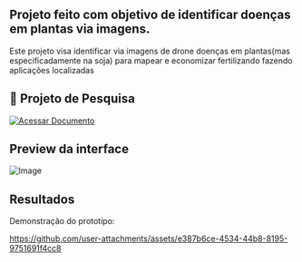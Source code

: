 ## Projeto feito com objetivo de identificar doenças em plantas via imagens.
Este projeto visa identificar via imagens de drone doenças em plantas(mas especificadamente na soja) para mapear e economizar fertilizando fazendo aplicações localizadas 
  

## 📄 Projeto de Pesquisa  
<a href="https://docs.google.com/document/d/12k8Pz0OsodLHYR84tRIXFLK9zC-ybDr4CAUKQ2pAGrE/edit?usp=sharing" target="_blank">  
  <img src="https://img.shields.io/badge/ACESSAR DOCUMENTO-%230077B5?style=for-the-badge&logo=google-drive&logoColor=white" alt="Acessar Documento">  
</a>
  
## Preview da interface
![Image](https://github.com/user-attachments/assets/42d27c14-0a18-4fac-8f10-0162f9e7e5b9)
## Resultados
Demonstração do prototipo:

https://github.com/user-attachments/assets/e387b6ce-4534-44b8-8195-9751691f4cc8
